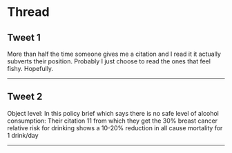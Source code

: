 # Thread

## Tweet 1

More than half the time someone gives me a citation and I read it it actually subverts their position. Probably I just choose to read the ones that feel fishy. Hopefully.

---

## Tweet 2

Object level: In this policy brief which says there is no safe level of alcohol consumption: Their citation 11 from which they get the 30% breast cancer relative risk for drinking shows a 10-20% reduction in all cause mortality for 1 drink/day

---

